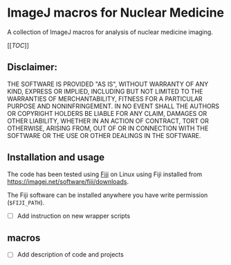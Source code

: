 # ImageJ macros for Nuclear Medicine

A collection of ImageJ macros for analysis of nuclear medicine imaging.

[[_TOC_]]

## **Disclaimer:**

THE SOFTWARE IS PROVIDED "AS IS", WITHOUT WARRANTY OF ANY KIND, EXPRESS OR IMPLIED, INCLUDING BUT NOT LIMITED TO THE WARRANTIES OF MERCHANTABILITY, FITNESS FOR A PARTICULAR PURPOSE AND NONINFRINGEMENT. IN NO EVENT SHALL THE AUTHORS OR COPYRIGHT HOLDERS BE LIABLE FOR ANY CLAIM, DAMAGES OR OTHER LIABILITY, WHETHER IN AN ACTION OF CONTRACT, TORT OR OTHERWISE, ARISING FROM, OUT OF OR IN CONNECTION WITH THE SOFTWARE OR THE USE OR OTHER DEALINGS IN THE SOFTWARE.

## Installation and usage

The code has been tested using [Fiji](https://fiji.sc/) on Linux using Fiji installed from https://imagej.net/software/fiji/downloads.

The Fiji software can be installed anywhere you have write permission (`$FIJI_PATH`).

- [ ] Add instruction on new wrapper scripts

## macros

- [ ] Add description of code and projects

